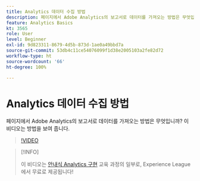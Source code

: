 ```yaml
---
title: Analytics 데이터 수집 방법
description: 페이지에서 Adobe Analytics의 보고서로 데이터를 가져오는 방법은 무엇입니까? 이 비디오는 방법을 보여 줍니다.
feature: Analytics Basics
kt: 3565
role: User
level: Beginner
exl-id: 9d823311-8679-4d5b-873d-1ae0a49bbd7a
source-git-commit: 53db4c11ce54076099f1d38e2005103a2fe82d72
workflow-type: ht
source-wordcount: '66'
ht-degree: 100%

---
```


# Analytics 데이터 수집 방법

페이지에서 Adobe Analytics의 보고서로 데이터를 가져오는 방법은 무엇입니까? 이 비디오는 방법을 보여 줍니다.

>[!VIDEO](https://video.tv.adobe.com/v/28768/?quality=12&learn=on)

>[!INFO]
>
> 이 비디오는 [안내식 Analytics 구현](https://experienceleague.adobe.com/?recommended=Analytics-D-1-2019.1) 교육 과정의 일부로, Experience League에서 무료로 제공됩니다!
